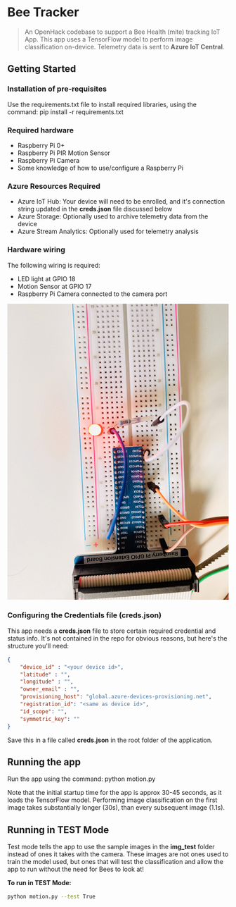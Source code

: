 # Bee Tracker
> An OpenHack codebase to support a Bee Health (mite) tracking IoT App. This app uses a TensorFlow model to perform image classification on-device. Telemetry data is sent to **Azure IoT Central**.

## Getting Started
### Installation of pre-requisites
Use the requirements.txt file to install required libraries, using the command: pip install -r requirements.txt

### Required hardware
- Raspberry Pi 0+
- Raspberry Pi PIR Motion Sensor
- Raspberry Pi Camera
- Some knowledge of how to use/configure a Raspberry Pi

### Azure Resources Required
- Azure IoT Hub: Your device will need to be enrolled, and it's connection string updated in the **creds.json** file discussed below
- Azure Storage: Optionally used to archive telemetry data from the device
- Azure Stream Analytics: Optionally used for telemetry analysis 

### Hardware wiring
The following wiring is required:
- LED light at GPIO 18
- Motion Sensor at GPIO 17
- Raspberry Pi Camera connected to the camera port

![alt text](https://raw.githubusercontent.com/marlinspike/beetracker/master/img/Raspberry_Pi_board_wiring.jpg)

### Configuring the Credentials file (creds.json)
This app needs a **creds.json** file to store certain required credential and status info. It's not contained in the repo for obvious reasons, but here's the structure you'll need:

```json
{
    "device_id" : "<your device id>",
    "latitude" : "",
    "longitude" : "",
    "owner_email" : "",
    "provisioning_host": "global.azure-devices-provisioning.net",
    "registration_id": "<same as device id>",
    "id_scope": "",
    "symmetric_key": ""
}
```
Save this in a file called **creds.json** in the root folder of the application.

## Running the app
Run the app using the command: python motion.py

Note that the initial startup time for the app is approx 30-45 seconds, as it loads the TensorFlow model. Performing image classification on the first image takes substantially longer (30s), than every subsequent image (1.1s).

## Running in TEST Mode
Test mode tells the app to use the sample images in the **img_test** folder instead of ones it takes with the camera. These images are not ones used to train the model used, but ones that will test the classification and allow the app to run without the need for Bees to look at!

**To run in TEST Mode:**
```bash
python motion.py --test True
```